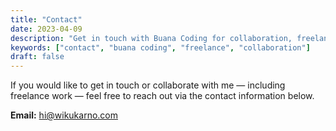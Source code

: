 ```yaml
---
title: "Contact"
date: 2023-04-09
description: "Get in touch with Buana Coding for collaboration, freelance work, or inquiries."
keywords: ["contact", "buana coding", "freelance", "collaboration"]
draft: false
---
```


If you would like to get in touch or collaborate with me — including freelance work — feel free to reach out via the contact information below.

**Email:** [hi@wikukarno.com](mailto:hi@wikukarno.com)